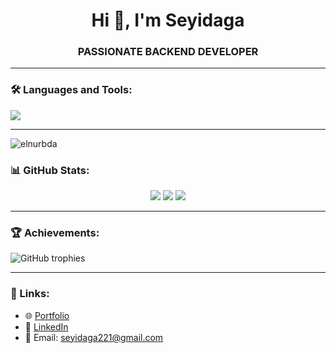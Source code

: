<h1 align="center">Hi 👋, I'm Seyidaga</h1>
<h3 align="center">PASSIONATE BACKEND DEVELOPER </h3>

---

### 🛠️ Languages and Tools:

<p align="left">
  <img src="https://skillicons.dev/icons?i=py,django,html,css,postgres,linux,docker,github,vscode" />
</p>

---
<p align="left"> <img src="https://komarev.com/ghpvc/?username=seyidaga1&label=Profile%20views&color=0e75b6&style=flat" alt="elnurbda" /> </p>

### 📊 GitHub Stats:
<div align="center">
  <img src="https://github-readme-stats.vercel.app/api/top-langs/?username=seyidaga1&layout=compact&theme=dark" />
  <img src="https://github-readme-stats.vercel.app/api?username=seyidaga1&show_icons=true&theme=dark" />
  <img src="https://github-readme-streak-stats.herokuapp.com/?user=seyidaga1&theme=dark" />
</div>

---

### 🏆 Achievements:
![GitHub trophies](https://github-profile-trophy.vercel.app/?username=seyidaga1&theme=darkhub&column=7)

---

### 🔗 Links:
- 🌐 [Portfolio](-)
- 📄 [LinkedIn](https://www.linkedin.com/in/seyidaga-kazimli-56b9b42b7/)
- 📧 Email: seyidaga221@gmail.com
